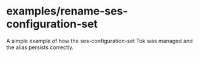 # examples/rename-ses-configuration-set

A simple example of how the ses-configuration-set Tok was managed and the alias persists correctly.